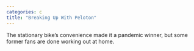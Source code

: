 ```yaml
---
categories: c
title: "Breaking Up With Peloton"
---
```

The stationary bike’s convenience made it a pandemic winner, but some former fans are done working out at home.